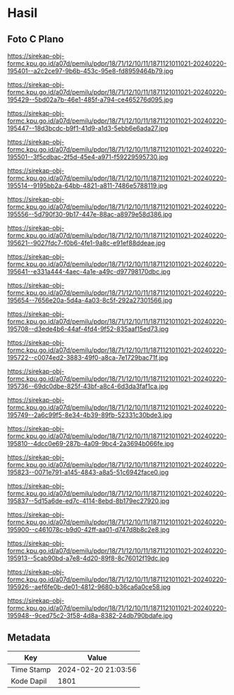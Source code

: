 # Hasil

## Foto C Plano

https://sirekap-obj-formc.kpu.go.id/a07d/pemilu/pdpr/18/71/12/10/11/1871121011021-20240220-195401--a2c2ce97-9b6b-453c-95e8-fd8959464b79.jpg

https://sirekap-obj-formc.kpu.go.id/a07d/pemilu/pdpr/18/71/12/10/11/1871121011021-20240220-195429--5bd02a7b-46e1-485f-a794-ce465276d095.jpg

https://sirekap-obj-formc.kpu.go.id/a07d/pemilu/pdpr/18/71/12/10/11/1871121011021-20240220-195447--18d3bcdc-b9f1-41d9-a1d3-5ebb6e6ada27.jpg

https://sirekap-obj-formc.kpu.go.id/a07d/pemilu/pdpr/18/71/12/10/11/1871121011021-20240220-195501--3f5cdbac-2f5d-45e4-a971-f59229595730.jpg

https://sirekap-obj-formc.kpu.go.id/a07d/pemilu/pdpr/18/71/12/10/11/1871121011021-20240220-195514--9195bb2a-64bb-4821-a811-7486e5788119.jpg

https://sirekap-obj-formc.kpu.go.id/a07d/pemilu/pdpr/18/71/12/10/11/1871121011021-20240220-195556--5d790f30-9b17-447e-88ac-a8979e58d386.jpg

https://sirekap-obj-formc.kpu.go.id/a07d/pemilu/pdpr/18/71/12/10/11/1871121011021-20240220-195621--9027fdc7-f0b6-4fe1-9a8c-e91ef88ddeae.jpg

https://sirekap-obj-formc.kpu.go.id/a07d/pemilu/pdpr/18/71/12/10/11/1871121011021-20240220-195641--e331a444-4aec-4a1e-a49c-d97798170dbc.jpg

https://sirekap-obj-formc.kpu.go.id/a07d/pemilu/pdpr/18/71/12/10/11/1871121011021-20240220-195654--7656e20a-5d4a-4a03-8c5f-292a27301566.jpg

https://sirekap-obj-formc.kpu.go.id/a07d/pemilu/pdpr/18/71/12/10/11/1871121011021-20240220-195708--d3ede4b6-44af-4fd4-9f52-835aaf15ed73.jpg

https://sirekap-obj-formc.kpu.go.id/a07d/pemilu/pdpr/18/71/12/10/11/1871121011021-20240220-195722--c0074ed2-3883-49f0-a8ca-7e1729bac71f.jpg

https://sirekap-obj-formc.kpu.go.id/a07d/pemilu/pdpr/18/71/12/10/11/1871121011021-20240220-195736--69dc0dbe-825f-43bf-a8c4-6d3da3faf1ca.jpg

https://sirekap-obj-formc.kpu.go.id/a07d/pemilu/pdpr/18/71/12/10/11/1871121011021-20240220-195749--2a6c99f5-8e34-4b39-89fb-52331c30bde3.jpg

https://sirekap-obj-formc.kpu.go.id/a07d/pemilu/pdpr/18/71/12/10/11/1871121011021-20240220-195810--4dcc0e69-287b-4a09-9bc4-2a3694b066fe.jpg

https://sirekap-obj-formc.kpu.go.id/a07d/pemilu/pdpr/18/71/12/10/11/1871121011021-20240220-195823--0071e791-a145-4843-a8a5-51c6942face0.jpg

https://sirekap-obj-formc.kpu.go.id/a07d/pemilu/pdpr/18/71/12/10/11/1871121011021-20240220-195837--5d15a6de-ed7c-4114-8ebd-8b179ec27920.jpg

https://sirekap-obj-formc.kpu.go.id/a07d/pemilu/pdpr/18/71/12/10/11/1871121011021-20240220-195900--c461078c-b9d0-42ff-aa01-d747d8b8c2e8.jpg

https://sirekap-obj-formc.kpu.go.id/a07d/pemilu/pdpr/18/71/12/10/11/1871121011021-20240220-195913--5cab90bd-a7e8-4d20-89f8-8c76012f19dc.jpg

https://sirekap-obj-formc.kpu.go.id/a07d/pemilu/pdpr/18/71/12/10/11/1871121011021-20240220-195926--aef6fe0b-de01-4812-9680-b36ca6a0ce58.jpg

https://sirekap-obj-formc.kpu.go.id/a07d/pemilu/pdpr/18/71/12/10/11/1871121011021-20240220-195948--9ced75c2-3f58-4d8a-8382-24db790bdafe.jpg


## Metadata

| Key        | Value               |
| ---------- | ------------------- |
| Time Stamp | 2024-02-20 21:03:56 |
| Kode Dapil | 1801                |



